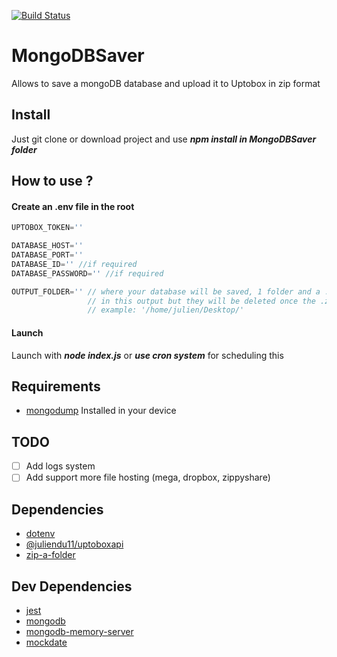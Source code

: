 [![Build Status](https://travis-ci.org/juliendu11/MongoDBSaver.svg?branch=main)](https://travis-ci.org/juliendu11/MongoDBSaver)

# MongoDBSaver
Allows to save a mongoDB database and upload it to Uptobox in zip format

## Install

Just git clone or download project and use ***npm install in MongoDBSaver folder***


## How to use ?

#### Create an .env file in the root
````javascript
UPTOBOX_TOKEN=''

DATABASE_HOST=''
DATABASE_PORT=''
DATABASE_ID='' //if required
DATABASE_PASSWORD='' //if required

OUTPUT_FOLDER='' // where your database will be saved, 1 folder and a .zip file will be created 
                 // in this output but they will be deleted once the .zip file has been uploaded
                 // example: '/home/julien/Desktop/'
````

#### Launch

Launch with ***node index.js*** or ***use cron system*** for scheduling this


## Requirements

- [mongodump](https://docs.mongodb.com/manual/reference/program/mongodump/) Installed in your device

## TODO

- [ ] Add logs system
- [ ] Add support more file hosting (mega, dropbox, zippyshare) 

## Dependencies

- [dotenv](https://www.npmjs.com/package/dotenv)
- [@juliendu11/uptoboxapi](https://www.npmjs.com/package/@juliendu11/uptoboxapi)
- [zip-a-folder](https://www.npmjs.com/package/zip-a-folder)

## Dev Dependencies

- [jest](https://www.npmjs.com/package/jest)
- [mongodb](https://www.npmjs.com/package/mongodb)
- [mongodb-memory-server](https://www.npmjs.com/package/mongodb-memory-server)
- [mockdate](https://www.npmjs.com/package/mockdate)
